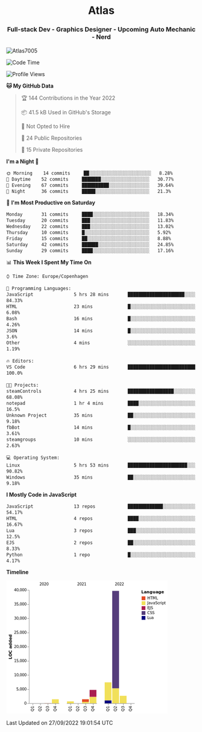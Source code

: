 <h1 align="center">Atlas</h1>
<h3 align="center">Full-stack Dev - Graphics Designer - Upcoming Auto Mechanic - Nerd</h3>

<p><img align="center" src="https://github-readme-stats.vercel.app/api/top-langs?username=Atlas7005&show_icons=true&locale=en&layout=compact" alt="Atlas7005" /></p>

<!--START_SECTION:waka-->
![Code Time](http://img.shields.io/badge/Code%20Time-690%20hrs%2057%20mins-blue)

![Profile Views](http://img.shields.io/badge/Profile%20Views-0-blue)

**🐱 My GitHub Data** 

> 🏆 144 Contributions in the Year 2022
 > 
> 📦 41.5 kB Used in GitHub's Storage 
 > 
> 🚫 Not Opted to Hire
 > 
> 📜 24 Public Repositories 
 > 
> 🔑 15 Private Repositories  
 > 
**I'm a Night 🦉** 

```text
🌞 Morning    14 commits     ██░░░░░░░░░░░░░░░░░░░░░░░   8.28% 
🌆 Daytime    52 commits     ███████░░░░░░░░░░░░░░░░░░   30.77% 
🌃 Evening    67 commits     ██████████░░░░░░░░░░░░░░░   39.64% 
🌙 Night      36 commits     █████░░░░░░░░░░░░░░░░░░░░   21.3%

```
📅 **I'm Most Productive on Saturday** 

```text
Monday       31 commits     ████░░░░░░░░░░░░░░░░░░░░░   18.34% 
Tuesday      20 commits     ███░░░░░░░░░░░░░░░░░░░░░░   11.83% 
Wednesday    22 commits     ███░░░░░░░░░░░░░░░░░░░░░░   13.02% 
Thursday     10 commits     █░░░░░░░░░░░░░░░░░░░░░░░░   5.92% 
Friday       15 commits     ██░░░░░░░░░░░░░░░░░░░░░░░   8.88% 
Saturday     42 commits     ██████░░░░░░░░░░░░░░░░░░░   24.85% 
Sunday       29 commits     ████░░░░░░░░░░░░░░░░░░░░░   17.16%

```


📊 **This Week I Spent My Time On** 

```text
⌚︎ Time Zone: Europe/Copenhagen

💬 Programming Languages: 
JavaScript               5 hrs 28 mins       █████████████████████░░░░   84.33% 
HTML                     23 mins             █░░░░░░░░░░░░░░░░░░░░░░░░   6.08% 
Bash                     16 mins             █░░░░░░░░░░░░░░░░░░░░░░░░   4.26% 
JSON                     14 mins             █░░░░░░░░░░░░░░░░░░░░░░░░   3.6% 
Other                    4 mins              ░░░░░░░░░░░░░░░░░░░░░░░░░   1.19%

🔥 Editors: 
VS Code                  6 hrs 29 mins       █████████████████████████   100.0%

🐱‍💻 Projects: 
steamControls            4 hrs 25 mins       █████████████████░░░░░░░░   68.08% 
notepad                  1 hr 4 mins         ████░░░░░░░░░░░░░░░░░░░░░   16.5% 
Unknown Project          35 mins             ██░░░░░░░░░░░░░░░░░░░░░░░   9.18% 
fbBot                    14 mins             █░░░░░░░░░░░░░░░░░░░░░░░░   3.61% 
steamgroups              10 mins             ░░░░░░░░░░░░░░░░░░░░░░░░░   2.63%

💻 Operating System: 
Linux                    5 hrs 53 mins       ██████████████████████░░░   90.82% 
Windows                  35 mins             ██░░░░░░░░░░░░░░░░░░░░░░░   9.18%

```

**I Mostly Code in JavaScript** 

```text
JavaScript               13 repos            █████████████░░░░░░░░░░░░   54.17% 
HTML                     4 repos             ████░░░░░░░░░░░░░░░░░░░░░   16.67% 
Lua                      3 repos             ███░░░░░░░░░░░░░░░░░░░░░░   12.5% 
EJS                      2 repos             ██░░░░░░░░░░░░░░░░░░░░░░░   8.33% 
Python                   1 repo              █░░░░░░░░░░░░░░░░░░░░░░░░   4.17%

```


**Timeline**

![Chart not found](https://raw.githubusercontent.com/Atlas7005/Atlas7005/master/charts/bar_graph.png) 


 Last Updated on 27/09/2022 19:01:54 UTC
<!--END_SECTION:waka-->
